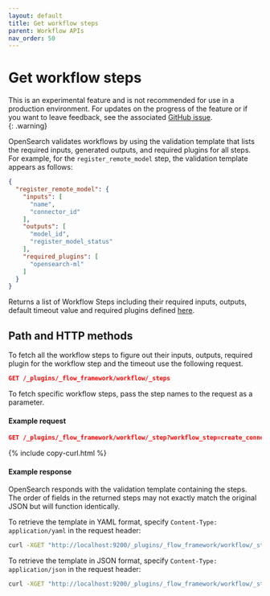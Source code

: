 ```yaml
---
layout: default
title: Get workflow steps
parent: Workflow APIs
nav_order: 50
---
```


# Get workflow steps

This is an experimental feature and is not recommended for use in a production environment. For updates on the progress of the feature or if you want to leave feedback, see the associated [GitHub issue](https://github.com/opensearch-project/flow-framework/issues/475).    
{: .warning}

OpenSearch validates workflows by using the validation template that lists the required inputs, generated outputs, and required plugins for all steps. For example, for the `register_remote_model` step, the validation template appears as follows:

```json
{
  "register_remote_model": {
    "inputs": [
      "name",
      "connector_id"
    ],
    "outputs": [
      "model_id",
      "register_model_status"
    ],
    "required_plugins": [
      "opensearch-ml"
    ]
  }
}
```

Returns a list of Workflow Steps including their required inputs, outputs, default timeout value and required plugins defined [here](https://github.com/opensearch-project/flow-framework/blob/2.13/src/main/java/org/opensearch/flowframework/workflow/WorkflowStepFactory.java#L120).   

## Path and HTTP methods

To fetch all the workflow steps to figure out their inputs, outputs, required plugin for the workflow step and the timeout use the following request.

```json
GET /_plugins/_flow_framework/workflow/_steps
``` 

To fetch specific workflow steps, pass the step names to the request as a parameter.
#### Example request

```json
GET /_plugins/_flow_framework/workflow/_step?workflow_step=create_connector,delete_model,deploy_model
```
{% include copy-curl.html %}


#### Example response

OpenSearch responds with the validation template containing the steps. The order of fields in the returned steps may not exactly match the original JSON but will function identically.

To retrieve the template in YAML format, specify `Content-Type: application/yaml` in the request header:

```bash
curl -XGET "http://localhost:9200/_plugins/_flow_framework/workflow/_steps" -H 'Content-Type: application/yaml'
```

To retrieve the template in JSON format, specify `Content-Type: application/json` in the request header:

```bash
curl -XGET "http://localhost:9200/_plugins/_flow_framework/workflow/_steps" -H 'Content-Type: application/json'
```